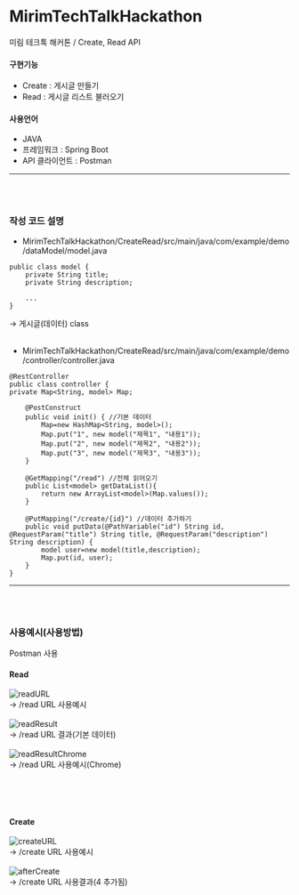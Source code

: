# MirimTechTalkHackathon
미림 테크톡 해커톤 / Create, Read API


#### 구현기능
- Create : 게시글 만들기
- Read : 게시글 리스트 불러오기


#### 사용언어
- JAVA
- 프레임워크 : Spring Boot
- API 클라이언트 : Postman


---
<br>
<br>

### 작성 코드 설명

* MirimTechTalkHackathon/CreateRead/src/main/java/com/example/demo/dataModel/model.java

```
public class model {
	private String title;
	private String description;
	
	...
}
```
→ 게시글(데이터) class
<br>
<br>
* MirimTechTalkHackathon/CreateRead/src/main/java/com/example/demo/controller/controller.java

```
@RestController
public class controller {
private Map<String, model> Map;
	
	@PostConstruct
	public void init() { //기본 데이터
		Map=new HashMap<String, model>();
		Map.put("1", new model("제목1", "내용1"));
		Map.put("2", new model("제목2", "내용2"));
		Map.put("3", new model("제목3", "내용3"));
	}
	
	@GetMapping("/read") //전체 읽어오기
	public List<model> getDataList(){
		return new ArrayList<model>(Map.values());
	}
	
	@PutMapping("/create/{id}") //데이터 추가하기
	public void putData(@PathVariable("id") String id, @RequestParam("title") String title, @RequestParam("description") String description) {
		model user=new model(title,description);	
		Map.put(id, user); 
	}
}
```


---
<br>
<br>

### 사용예시(사용방법)
Postman 사용

#### Read
![readURL](https://user-images.githubusercontent.com/81640695/134329032-1b8c1180-65bb-47db-902b-fdaf18c08bdf.png)
<br> → /read URL 사용예시
<br><br> ![readResult](https://user-images.githubusercontent.com/81640695/134329370-b87eab21-17c1-41c8-bed0-2a0c74716961.png)
<br> → /read URL 결과(기본 데이터)
<br><br> ![readResultChrome](https://user-images.githubusercontent.com/81640695/134329411-9f567098-7700-4e4c-8ad5-e53dc193d447.PNG)
<br> → /read URL 사용예시(Chrome)

<br>
<br>
<br>

#### Create
![createURL](https://user-images.githubusercontent.com/81640695/134329605-409abe9e-9bec-4d5c-8ab8-5ec0adabfa88.png)
<br> → /create URL 사용예시
<br><br> ![afterCreate](https://user-images.githubusercontent.com/81640695/134329627-f5295504-ac98-4c63-befe-906854cca72e.png)
<br> → /create URL 사용결과(4 추가됨)
